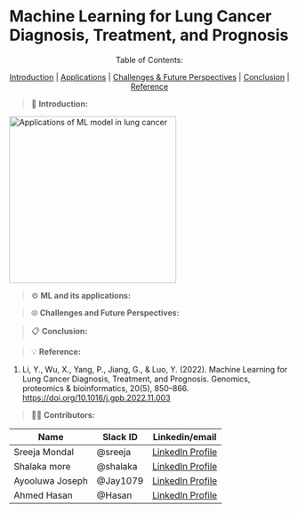 # Machine Learning for Lung Cancer Diagnosis, Treatment, and Prognosis

<p align="center"> Table of Contents: </p>
<p align="center">
  <a href="#Introduction">Introduction</a> | 
  <a href="#ML-and-its-applications">Applications</a> | 
  <a href="#Challenges-and-Future-Perspectives">Challenges & Future Perspectives</a> | 
  <a href="#Conclusion">Conclusion</a> | 
  <a href="#Reference">Reference</a>
</p>



> 📝 **Introduction:**


<img src="https://github.com/user-attachments/assets/05deaa57-4eba-411a-8125-d7b4224e95ab" alt="Applications of ML model in lung cancer" width="300" />


> ⚙️ **ML and its applications:**

> 🌐 **Challenges and Future Perspectives:**

> 📋 **Conclusion:**

> :bulb: **Reference:** 
1. Li, Y., Wu, X., Yang, P., Jiang, G., & Luo, Y. (2022). Machine Learning for Lung Cancer Diagnosis, Treatment, and Prognosis. Genomics, proteomics & bioinformatics, 20(5), 850–866. https://doi.org/10.1016/j.gpb.2022.11.003

> 👩‍💻 **Contributors:**

| Name      | Slack ID|Linkedin/email |
| ----------- |----------- |----------- |
| Sreeja Mondal| @sreeja | <a href="https://linkedin.com/in/sreejamondal263/" target="_blank">	LinkedIn Profile</a> |
| Shalaka more | @shalaka | <a href="https://www.linkedin.com/in/shalaka-more-03277913b/" target="_blank">	LinkedIn Profile</a>  |
| Ayooluwa Joseph| @Jay1079 | <a href="https://www.markdownguide.org" target="_blank">	LinkedIn Profile</a> |
| Ahmed Hasan | @Hasan | <a href="https://www.markdownguide.org" target="_blank">	LinkedIn Profile</a> |
